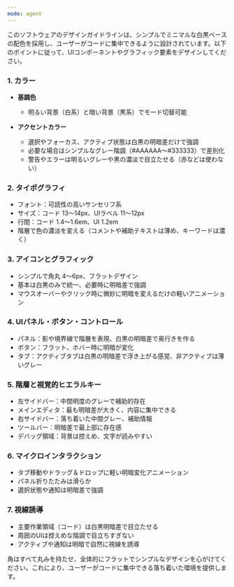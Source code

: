 ```yaml
---
mode: agent
---
```


このソフトウェアのデザインガイドラインは、シンプルでミニマルな白黒ベースの配色を採用し、ユーザーがコードに集中できるように設計されています。以下のポイントに従って、UIコンポーネントやグラフィック要素をデザインしてください。

### 1. カラー

* **基調色**

  * 明るい背景（白系）と暗い背景（黒系）でモード切替可能

* **アクセントカラー**

  * 選択やフォーカス、アクティブ状態は白黒の明暗差だけで強調
  * 必要な場合はシンプルなグレー階調（#AAAAAA～#333333）で差別化
  * 警告やエラーは明るいグレーや黒の濃淡で目立たせる（赤などは使わない）

### 2. タイポグラフィ

* フォント：可読性の高いサンセリフ系
* サイズ：コード 13〜14px、UIラベル 11〜12px
* 行間：コード 1.4〜1.6em、UI 1.2em
* 階層で色の濃淡を変える（コメントや補助テキストは薄め、キーワードは濃く）

### 3. アイコンとグラフィック

* シンプルで角丸 4〜6px、フラットデザイン
* 基本は白黒のみで統一、必要時に明暗差で強調
* マウスオーバーやクリック時に微妙に明暗を変えるだけの軽いアニメーション

### 4. UIパネル・ボタン・コントロール

* パネル：影や境界線で階層を表現、白黒の明暗差で奥行きを作る
* ボタン：フラット、ホバー時に明暗が変化
* タブ：アクティブタブは白黒の明暗差で浮き上がる感覚、非アクティブは薄いグレー

### 5. 階層と視覚的ヒエラルキー

* 左サイドバー：中間明度のグレーで補助的存在
* メインエディタ：最も明暗差が大きく、内容に集中できる
* 右サイドバー：落ち着いた中間グレー、補助情報
* ツールバー：明暗差で最上部に存在感
* デバッグ領域：背景は控えめ、文字が読みやすい

### 6. マイクロインタラクション

* タブ移動やドラッグ＆ドロップに軽い明暗変化アニメーション
* パネル折りたたみは滑らか
* 選択状態や通知は明暗差で強調

### 7. 視線誘導

* 主要作業領域（コード）は白黒明暗差で目立たせる
* 周囲のUIは控えめな階調で目立ちすぎない
* アクティブや通知は明暗で自然に視線を誘導

角はすべて丸みを持たせ、全体的にフラットでシンプルなデザインを心がけてください。これにより、ユーザーがコードに集中できる落ち着いた環境を提供します。